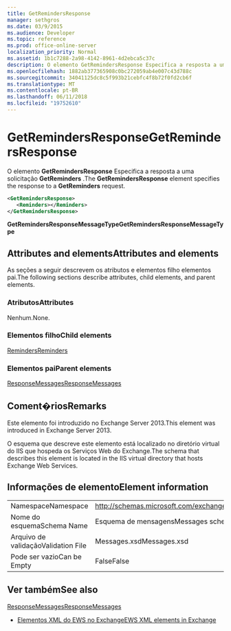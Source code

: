 ```yaml
---
title: GetRemindersResponse
manager: sethgros
ms.date: 03/9/2015
ms.audience: Developer
ms.topic: reference
ms.prod: office-online-server
localization_priority: Normal
ms.assetid: 1b1c7288-2a98-4142-8961-4d2ebca5c37c
description: O elemento GetRemindersResponse Especifica a resposta a uma solicitação GetReminders.
ms.openlocfilehash: 1882ab377365908c0bc272059ab4e007c43d788c
ms.sourcegitcommit: 34041125dc8c5f993b21cebfc4f8b72f0fd2cb6f
ms.translationtype: MT
ms.contentlocale: pt-BR
ms.lasthandoff: 06/11/2018
ms.locfileid: "19752610"
---
```

# <a name="getremindersresponse"></a><span data-ttu-id="7268b-103">GetRemindersResponse</span><span class="sxs-lookup"><span data-stu-id="7268b-103">GetRemindersResponse</span></span>

<span data-ttu-id="7268b-104">O elemento **GetRemindersResponse** Especifica a resposta a uma solicitação **GetReminders** .</span><span class="sxs-lookup"><span data-stu-id="7268b-104">The **GetRemindersResponse** element specifies the response to a **GetReminders** request.</span></span> 
  
```XML
<GetRemindersResponse>
   <Reminders></Reminders>
</GetRemindersResponse>

```

 <span data-ttu-id="7268b-105">**GetRemindersResponseMessageType**</span><span class="sxs-lookup"><span data-stu-id="7268b-105">**GetRemindersResponseMessageType**</span></span>
## <a name="attributes-and-elements"></a><span data-ttu-id="7268b-106">Attributes and elements</span><span class="sxs-lookup"><span data-stu-id="7268b-106">Attributes and elements</span></span>

<span data-ttu-id="7268b-107">As seções a seguir descrevem os atributos e elementos filho elementos pai.</span><span class="sxs-lookup"><span data-stu-id="7268b-107">The following sections describe attributes, child elements, and parent elements.</span></span>
  
### <a name="attributes"></a><span data-ttu-id="7268b-108">Atributos</span><span class="sxs-lookup"><span data-stu-id="7268b-108">Attributes</span></span>

<span data-ttu-id="7268b-109">Nenhum.</span><span class="sxs-lookup"><span data-stu-id="7268b-109">None.</span></span>
  
### <a name="child-elements"></a><span data-ttu-id="7268b-110">Elementos filho</span><span class="sxs-lookup"><span data-stu-id="7268b-110">Child elements</span></span>

[<span data-ttu-id="7268b-111">Reminders</span><span class="sxs-lookup"><span data-stu-id="7268b-111">Reminders</span></span>](reminders.md)
  
### <a name="parent-elements"></a><span data-ttu-id="7268b-112">Elementos pai</span><span class="sxs-lookup"><span data-stu-id="7268b-112">Parent elements</span></span>

[<span data-ttu-id="7268b-113">ResponseMessages</span><span class="sxs-lookup"><span data-stu-id="7268b-113">ResponseMessages</span></span>](responsemessages.md)
  
## <a name="remarks"></a><span data-ttu-id="7268b-114">Coment�rios</span><span class="sxs-lookup"><span data-stu-id="7268b-114">Remarks</span></span>

<span data-ttu-id="7268b-115">Este elemento foi introduzido no Exchange Server 2013.</span><span class="sxs-lookup"><span data-stu-id="7268b-115">This element was introduced in Exchange Server 2013.</span></span>
  
<span data-ttu-id="7268b-116">O esquema que descreve este elemento está localizado no diretório virtual do IIS que hospeda os Serviços Web do Exchange.</span><span class="sxs-lookup"><span data-stu-id="7268b-116">The schema that describes this element is located in the IIS virtual directory that hosts Exchange Web Services.</span></span>
  
## <a name="element-information"></a><span data-ttu-id="7268b-117">Informações de elemento</span><span class="sxs-lookup"><span data-stu-id="7268b-117">Element information</span></span>

|||
|:-----|:-----|
|<span data-ttu-id="7268b-118">Namespace</span><span class="sxs-lookup"><span data-stu-id="7268b-118">Namespace</span></span>  <br/> |http://schemas.microsoft.com/exchange/services/2006/messages  <br/> |
|<span data-ttu-id="7268b-119">Nome do esquema</span><span class="sxs-lookup"><span data-stu-id="7268b-119">Schema Name</span></span>  <br/> |<span data-ttu-id="7268b-120">Esquema de mensagens</span><span class="sxs-lookup"><span data-stu-id="7268b-120">Messages schema</span></span>  <br/> |
|<span data-ttu-id="7268b-121">Arquivo de validação</span><span class="sxs-lookup"><span data-stu-id="7268b-121">Validation File</span></span>  <br/> |<span data-ttu-id="7268b-122">Messages.xsd</span><span class="sxs-lookup"><span data-stu-id="7268b-122">Messages.xsd</span></span>  <br/> |
|<span data-ttu-id="7268b-123">Pode ser vazio</span><span class="sxs-lookup"><span data-stu-id="7268b-123">Can be Empty</span></span>  <br/> |<span data-ttu-id="7268b-124">False</span><span class="sxs-lookup"><span data-stu-id="7268b-124">False</span></span>  <br/> |
   
## <a name="see-also"></a><span data-ttu-id="7268b-125">Ver também</span><span class="sxs-lookup"><span data-stu-id="7268b-125">See also</span></span>



[<span data-ttu-id="7268b-126">ResponseMessages</span><span class="sxs-lookup"><span data-stu-id="7268b-126">ResponseMessages</span></span>](responsemessages.md)


- [<span data-ttu-id="7268b-127">Elementos XML do EWS no Exchange</span><span class="sxs-lookup"><span data-stu-id="7268b-127">EWS XML elements in Exchange</span></span>](ews-xml-elements-in-exchange.md)

